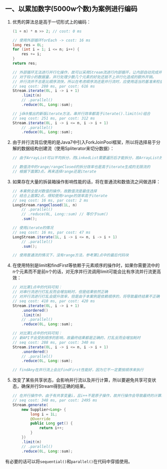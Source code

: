## 一、以累加数字(5000w个数)为案例进行编码

1. 优秀的算法总是高于一切形式上的编码：

    ```java
    (1 + n) * n >> 2; // cost: 0 ms
    
    // 使用外部循环forEach -> cost: 16 ms
    long res = 0L;
    for (int i = 1; i <= n; i++) {
        res += i;
    }
    return res;
    
    // 外部循环无法进行并行化操作，故可以采用Stream流进行内部循环，让内部自动完成并行化过程。
    // 对于较小的数据量，并行处理少数几个元素的好处还抵不上并行化造成的额外开销。
    // 并行流并不总是比顺序流快，所以在考虑顺序流还是并行流时，应使用适当的基准来检查其性能。
    // seq cost: 280 ms, par cost: 616 ms
    Stream.iterate(0L, i -> i + 1)
        .limit(n)
        // .parallel()
        .reduce(0L, Long::sum);
    
    // jdk9推出的新版iterate方法，串并行效率都高于iterate().limit(n)组合
    // seq cost: 251 ms, par cost: 312 ms
    Stream.iterate(0L, i -> i <= n, i -> i + 1)
        // .parallel()
        .reduce(0L, Long::sum);
    ```

2. 由于并行流背后使用的是Java7中引入ForkJoinPool框架，所以将选择易于分解的数据结构创建流（使用Spliterator来切分数据）：

    ```java
    // 由于ArrayList可以平均拆分，而LinkedList需要遍历后才能拆分，故ArrayList的拆分效率较高
    
    // 数值流中的range/rangeClosed的拆分效率也是高于iterate生成的无限流的
    // 根据下面第3点，再来选择range还是iterate
    ```

3. 如果存在大量的拆装箱操作影响性能的话，将在普通流和数值流之间做选择：

    ```java
    // 本案例全是对数值的操作，故数值流是最佳选择
    // 结合上面第2点，得知使用range的效率高于iterate
    // seq cost: 16 ms, par cost: 2 ms
    LongStream.rangeClosed(1L, n)
        // .parallel()
        // .reduce(0L, Long::sum) // 等价于sum()
        .sum();
    
    // 使用iterate的情况
    // seq cost: 16 ms, par cost: 47 ms
    LongStream.iterate(1L, i -> i <= n, i -> i + 1)
        // .parallel()
        .sum();
    
    // 使用普通流的情况下，没有range方法，参考第1点中的最后代码块
    ```

4. 在使用特别是limit和findFirst等依赖于元素顺序的操作时，如果你需要流中的n个元素而不是前n个的话，对无序并行流调用limit可能会比有序流并行流更高效：

    ```java
    // 对比第1点中的代码可知：
    // 对串行流进行打乱反而会增加耗时，但是结果依然正确
    // 对并行流进行打乱会提升效率，但是由于本案例是依赖顺序的，将导致最终结果不正确
    // seq cost: 410 ms, par cost: 420 ms
    Stream.iterate(0L, i -> i + 1)
        .unordered()
        .limit(n)
        // .parallel()
        .reduce(0L, Long::sum);
    
    // 对比第1点中的代码可知：
    // 新API不会受到顺序的影响，故最终结果都是正确的，打乱反而会增加耗时
    // seq cost: 288 ms, par cost: 340 ms
    Stream.iterate(0L, i -> i <= n, i -> i + 1)
        .unordered()
        // .parallel()
        .reduce(0L, Long::sum);
    
    // findAny在并行流上会比findFirst性能好，因为它不一定要按顺序来执行
    ```

5. 改变了某些共享状态，会影响并行流以及并行计算，所以要避免共享可变状态，确保并行Stream得到正确的结果。

    ```java
    // 在并行操作中，由于有共享变量i，且i++不是原子操作，故并行操作会导致最终的计算结果不正确
    // seq cost: 348 ms, par cost: 2495 ms
    Stream.generate(
        new Supplier<Long> {
            long i = 1L;
            @Override
            public Long get() {
                return i++;
            }
        })
        .limit(n)
        // .parallel()
        .reduce(0L, Long::sum);
    ```

有必要的话可以将`sequential()`和`parallel()`在代码中穿插使用。


